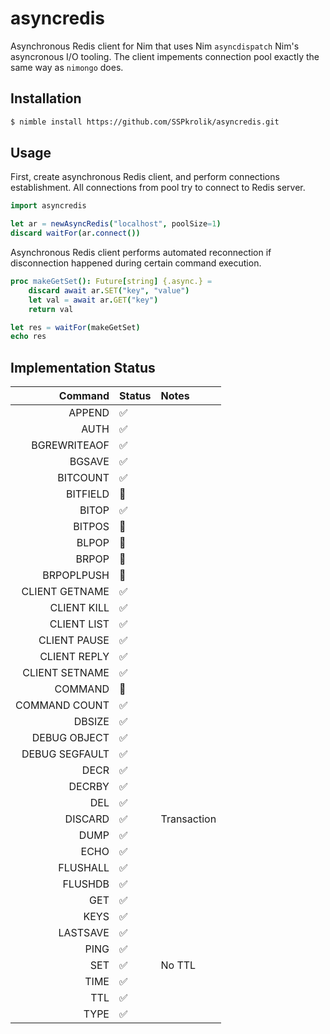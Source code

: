 # asyncredis

Asynchronous Redis client for Nim that uses Nim `asyncdispatch` Nim's asyncronous
I/O tooling. The client impements connection pool exactly the same way as `nimongo` does.

## Installation

```bash
$ nimble install https://github.com/SSPkrolik/asyncredis.git
```

## Usage

First, create asynchronous Redis client, and perform connections establishment.
All connections from pool try to connect to Redis server.

```nim
import asyncredis

let ar = newAsyncRedis("localhost", poolSize=1)
discard waitFor(ar.connect())
```

Asynchronous Redis client performs automated reconnection if disconnection
happened during certain command execution.

```nim
proc makeGetSet(): Future[string] {.async.} =
    discard await ar.SET("key", "value")
    let val = await ar.GET("key")
    return val

let res = waitFor(makeGetSet)
echo res
```

## Implementation Status

| Command        | Status             | Notes             |
|---------------:|:-------------------|:------------------|
| APPEND         | :white_check_mark: |                   |
| AUTH           | :white_check_mark: |                   | 
| BGREWRITEAOF   | :white_check_mark: |                   |
| BGSAVE         | :white_check_mark: |                   |
| BITCOUNT       | :white_check_mark: |                   |
| BITFIELD       | :red_circle:       |                   |
| BITOP          | :white_check_mark: |                   |
| BITPOS         | :red_circle:       |                   |
| BLPOP          | :red_circle:       |                   |
| BRPOP          | :red_circle:       |                   |
| BRPOPLPUSH     | :red_circle:       |                   |
| CLIENT GETNAME | :white_check_mark: |                   |
| CLIENT KILL    | :white_check_mark: |                   |
| CLIENT LIST    | :white_check_mark: |                   |
| CLIENT PAUSE   | :white_check_mark: |                   |
| CLIENT REPLY   | :white_check_mark: |                   |
| CLIENT SETNAME | :white_check_mark: |                   |
| COMMAND        | :red_circle:       |                   |
| COMMAND COUNT  | :white_check_mark: |                   |
| DBSIZE         | :white_check_mark: |                   |
| DEBUG OBJECT   | :white_check_mark: |                   |
| DEBUG SEGFAULT | :white_check_mark: |                   |
| DECR           | :white_check_mark: |                   |
| DECRBY         | :white_check_mark: |                   |
| DEL            | :white_check_mark: |                   |
| DISCARD        | :white_check_mark: | Transaction       |
| DUMP           | :white_check_mark: |                   |
| ECHO           | :white_check_mark: |                   |
| FLUSHALL       | :white_check_mark: |                   |
| FLUSHDB        | :white_check_mark: |                   |
| GET            | :white_check_mark: |                   |
| KEYS           | :white_check_mark: |                   |
| LASTSAVE       | :white_check_mark: |                   |
| PING           | :white_check_mark: |                   |
| SET            | :white_check_mark: | No TTL            |
| TIME           | :white_check_mark: |                   |
| TTL            | :white_check_mark: |                   |
| TYPE           | :white_check_mark: |                   |
